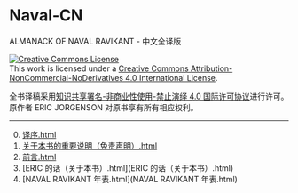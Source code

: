 # Naval-CN
ALMANACK OF NAVAL RAVIKANT - 中文全译版


<a rel="license" href="http://creativecommons.org/licenses/by-nc-nd/4.0/"><img alt="Creative Commons License" style="border-width:0" src="https://i.creativecommons.org/l/by-nc-nd/4.0/88x31.png" /></a><br />This work is licensed under a <a rel="license" href="http://creativecommons.org/licenses/by-nc-nd/4.0/">Creative Commons Attribution-NonCommercial-NoDerivatives 4.0 International License</a>.

全书译稿采用<a rel="license" href="http://creativecommons.org/licenses/by-nc-nd/4.0/">知识共享署名-非商业性使用-禁止演绎 4.0 国际许可协议</a>进行许可。原作者 ERIC JORGENSON 对原书享有所有相应权利。


[CC-BY-NC-ND-4.0]: https://creativecommons.org/licenses/by-nc-nd/4.0/deed.en

---
0. [译序.html](译序.html)
1. [关于本书的重要说明（免责声明）.html](关于本书的重要说明（免责声明）.html)
2. [前言.html](前言.html)
3. [ERIC 的话（关于本书）.html](ERIC 的话（关于本书）.html)
4. [NAVAL RAVIKANT 年表.html](NAVAL RAVIKANT 年表.html)
